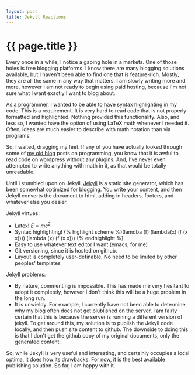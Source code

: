 ```yaml
---
layout: post
title: Jekyll Reactions
---
```


{{ page.title }}
==============================

Every once in a while, I notice a gaping hole in a markets. One of those holes is free blogging platforms. I know there are many blogging solutions available, but I haven't been able to find one that is feature-rich. Mostly, they are all the same in any way that matters. I am slowly writing more and more, however I am not ready to begin using paid hosting, because I'm not sure what I want exactly I want to blog about. 

As a programmer, I wanted to be able to have syntax highlighting in my code. This is a requirement. It is very hard to read code that is not properly formatted and highlighted. Nothing provided this functionality. Also, and less so, I wanted have the option of using LaTeX math whenever I needed it. Often, ideas are much easier to describe with math notation than via programs.

So, I waited, dragging my feet. If any of you have actually looked through some of [my old blog][] posts on programming, you know that it is awful to read code on wordpress without any plugins. And, I've never even attempted to write anything with math in it, as that would be totally unreadable.

[my old blog]: http://nyaj.wordpress.com

Until I stumbled upon on Jekyll. [Jekyll][] is a static site generator, which has been somewhat optimized for blogging. You write your content, and then Jekyll converts the document to html, adding in headers, footers, and whatever else you desier. 

[Jekyll]: http://github.com/mojombo/jekyll/tree/master

Jekyll virtues:
* Latex! $E = mc^2$
* Syntax highlighting! {% highlight scheme %}(lamdba (f) (lambda(x) (f (x x)))) (lambda (x) (f (x x))) {% endhighlight %}
* Easy to use whatever text editor I want (emacs, for me)
* Git versioning, since it is hosted on github.
* Layout is completely user-definable. No need to be limited by other peoples' templates

Jekyll problems:
* By nature, commenting is impossible. This has made me very hesitant to adopt it completely, however I don't think this will be a huge problem in the long run. 
* It is unwieldy. For example, I currently have not been able to determine why my blog often does not get plublished on the server. I am fairly certain that this is because the server is running a different version of jekyll. To get around this, my solution is to publish the Jekyll code locally, and then push site content to github. The downside to doing this is that I don't get the github copy of my original documents, only the generated content.

So, while Jekyll is very useful and interesting, and certainly occupies a local optima, it does how its drawbacks. For now, it is the best available publishing solution. So far, I am happy with it. 